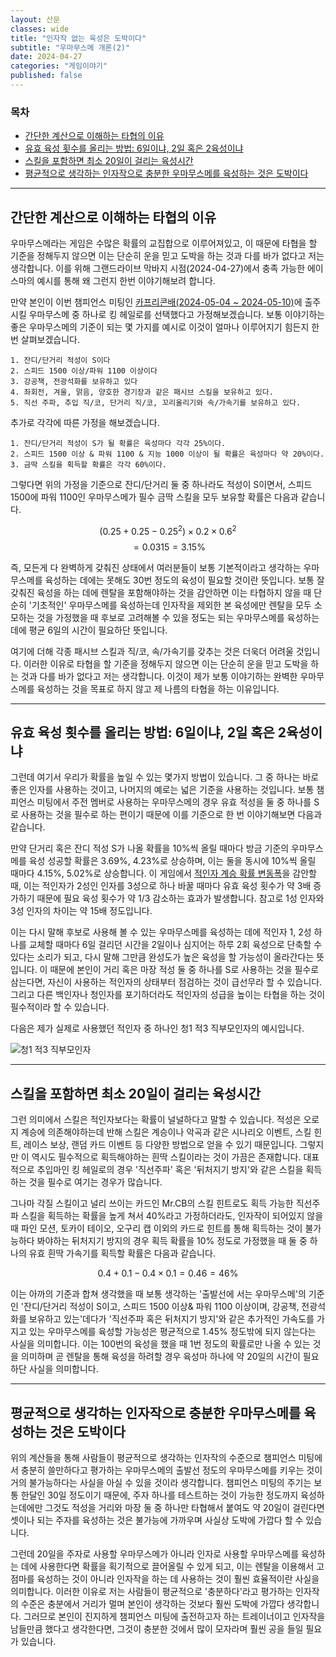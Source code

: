 ```yaml
---
layout: 산문
classes: wide
title: "인자작 없는 육성은 도박이다"
subtitle: "우마무스메 개론(2)"
date: 2024-04-27
categories: "게임이야기"
published: false
---
```


### 목차

- [간단한 계산으로 이해하는 타협의 이유](#간단한-계산으로-이해하는-타협의-이유)
- [유효 육성 횟수를 올리는 방법: 6일이냐, 2일 혹은 2육성이냐](#유효-육성-횟수를-올리는-방법-6일이냐-2일-혹은-2육성이냐)
- [스킬을 포함하면 최소 20일이 걸리는 육성시간](#스킬을-포함하면-최소-20일이-걸리는-육성시간)
- [평균적으로 생각하는 인자작으로 충분한 우마무스메를 육성하는 것은 도박이다](#평균적으로-생각하는-인자작으로-충분한-우마무스메를-육성하는-것은-도박이다)

---

## 간단한 계산으로 이해하는 타협의 이유

우마무스메라는 게임은 수많은 확률의 교집합으로 이루어져있고, 이 때문에 타협을 할 기준을 정해두지 않으면 이는 단순히 운을 믿고 도박을 하는 것과 다를 바가 없다고 저는 생각합니다. 이를 위해 그랜드라이브 막바지 시점(2024-04-27)에서 충족 가능한 에이스마의 예시를 통해 왜 그런지 한번 이야기해보려 합니다.

만약 본인이 이번 챔피언스 미팅인 [카프리콘배(2024-05-04 ~ 2024-05-10)](https://namu.wiki/w/%EC%9A%B0%EB%A7%88%EB%AC%B4%EC%8A%A4%EB%A9%94%20%ED%94%84%EB%A6%AC%ED%8B%B0%20%EB%8D%94%EB%B9%84/%EC%9D%B4%EB%B2%A4%ED%8A%B8/%EC%B1%94%ED%94%BC%EC%96%B8%EC%8A%A4%20%EB%AF%B8%ED%8C%85/2%ED%9A%8C%EC%B0%A8#s-2.9)에 출주시킬 우마무스메 중 하나로 킹 헤일로를 선택했다고 가정해보겠습니다. 보통 이야기하는 좋은 우마무스메의 기준이 되는 몇 가지를 예시로 이것이 얼마나 이루어지기 힘든지 한 번 살펴보겠습니다.

```markown
1. 잔디/단거리 적성이 S이다
2. 스피드 1500 이상/파워 1100 이상이다
3. 강공책, 전광석화를 보유하고 있다
4. 좌회전, 겨울, 맑음, 양호한 경기장과 같은 패시브 스킬을 보유하고 있다.
5. 직선 주파, 추입 직/코, 단거리 직/코, 꼬리올리기와 속/가속기를 보유하고 있다.
```

추가로 각각에 따른 가정을 해보겠습니다.

```markown
1. 잔디/단거리 적성이 S가 될 확률은 육성마다 각각 25%이다.
2. 스피드 1500 이상 & 파워 1100 & 지능 1000 이상이 될 확률은 육성마다 약 20%이다.
3. 금딱 스킬을 획득할 확률은 각각 60%이다.
```

그렇다면 위의 가정을 기준으로 잔디/단거리 둘 중 하나라도 적성이 S이면서, 스피드 1500에 파워 1100인 우마무스메가 필수 금딱 스킬을 모두 보유할 확률은 다음과 같습니다.

$$(0.25 + 0.25 - 0.25^2) \times 0.2 \times 0.6^2$$
$$=0.0315=3.15\%$$

즉, 모든게 다 완벽하게 갖춰진 상태에서 여러분들이 보통 기본적이라고 생각하는 우마무스메를 육성하는 데에는 못해도 30번 정도의 육성이 필요할 것이란 뜻입니다. 보통 잘 갖춰진 육성을 하는 데에 렌탈을 포함해야하는 것을 감안하면 이는 타협하지 않을 때 단순히 '기초적인' 우마무스메를 육성하는데 인자작을 제외한 본 육성에만 렌탈을 모두 소모하는 것을 가정했을 때 후보로 고려해볼 수 있을 정도는 되는 우마무스메를 육성하는데에 평균 6일의 시간이 필요하단 뜻입니다.

여기에 더해 각종 패시브 스킬과 직/코, 속/가속기를 갖추는 것은 더욱더 어려울 것입니다. 이러한 이유로 타협을 할 기준을 정해두지 않으면 이는 단순히 운을 믿고 도박을 하는 것과 다를 바가 없다고 저는 생각합니다. 이것이 제가 보통 이야기하는 완벽한 우마무스메를 육성하는 것을 목표로 하지 않고 제 나름의 타협을 하는 이유입니다.

---

## 유효 육성 횟수를 올리는 방법: 6일이냐, 2일 혹은 2육성이냐

그런데 여기서 우리가 확률을 높일 수 있는 몇가지 방법이 있습니다. 그 중 하나는 바로 좋은 인자를 사용하는 것이고, 나머지의 예로는 넓은 기준을 사용하는 것입니다. 보통 챔피언스 미팅에서 주전 멤버로 사용하는 우마무스메의 경우 유효 적성을 둘 중 하나를 S로 사용하는 것을 필수로 하는 편이기 때문에 이를 기준으로 한 번 이야기해보면 다음과 같습니다.

만약 단거리 혹은 잔디 적성 S가 나올 확률을 10%씩 올릴 때마다 방금 기준의 우마무스메를 육성 성공할 확률은 3.69%, 4.23%로 상승하며, 이는 둘을 동시에 10%씩 올릴 때마다 4.15%, 5.02%로 상승합니다. 이 게임에서 [적인자 계승 확률 변동폭](https://www.fmkorea.com/5022035640)을 감안할 때, 이는 적인자가 2성인 인자를 3성으로 하나 바꿀 때마다 유효 육성 횟수가 약 3배 증가하기 때문에 필요 육성 횟수가 약 1/3 감소하는 효과가 발생합니다. 참고로 1성 인자와 3성 인자의 차이는 약 15배 정도입니다.

이는 다시 말해 후보로 사용해 볼 수 있는 우마무스메를 육성하는 데에 적인자 1, 2성 하나를 교체할 때마다 6일 걸리던 시간을 2일이나 심지어는 하루 2회 육성으로 단축할 수 있다는 소리가 되고, 다시 말해 그만큼 완성도가 높은 육성을 할 가능성이 올라간다는 뜻입니다. 이 때문에 본인이 거리 혹은 마장 적성 둘 중 하나를 S로 사용하는 것을 필수로 삼는다면, 자신이 사용하는 적인자의 상태부터 점검하는 것이 급선무라 할 수 있습니다. 그리고 다른 백인자나 청인자를 포기하더라도 적인자의 성급을 높이는 타협을 하는 것이 필수적이라 할 수 있습니다.

다음은 제가 실제로 사용했던 적인자 중 하나인 청1 적3 직부모인자의 예시입니다.

![청1 적3 직부모인자](/images/우마무스메%20개론/예시%20청1%20적3%20인자.jpg)

---

## 스킬을 포함하면 최소 20일이 걸리는 육성시간

그런 의미에서 스킬은 적인자보다는 확률이 널널하다고 말할 수 있습니다. 적성은 오로지 계승에 의존해야하는데 반해 스킬은 계승이나 악곡과 같은 시나리오 이벤트, 스킬 힌트, 레이스 보상, 랜덤 카드 이벤트 등 다양한 방법으로 얻을 수 있기 때문입니다. 그렇지만 이 역시도 필수적으로 획득해야하는 흰딱 스킬이라는 것이 가끔은 존재합니다. 대표적으로 추입마인 킹 헤일로의 경우 '직선주파' 혹은 '뒤처지기 방지'와 같은 스킬을 획득하는 것을 필수로 여기는 경우가 많습니다.

그나마 각질 스킬이고 널리 쓰이는 카드인 Mr.CB의 스킬 힌트로도 획득 가능한 직선주파 스킬을 획득하는 확률을 높게 쳐서 40%라고 가정하더라도, 인자작이 되어있지 않을 때 파인 모션, 토카이 테이오, 오구리 캡 이외의 카드로 힌트를 통해 획득하는 것이 불가능하다 봐야하는 뒤처지기 방지의 경우 획득 확률을 10% 정도로 가정했을 때 둘 중 하나의 유효 흰딱 가속기를 획득할 확률은 다음과 같습니다.

$$0.4 + 0.1 - 0.4 \times 0.1 = 0.46 = 46\%$$

이는 아까의 기준과 합쳐 생각했을 때 보통 생각하는 '출발선에 서는 우마무스메'의 기준인 '잔디/단거리 적성이 S이고, 스피드 1500 이상& 파워 1100 이상이며,  강공책, 전광석화를 보유하고 있는'데다가 '직선주파 혹은 뒤처지기 방지'와 같은 추가적인 가속도를 가지고 있는 우마무스메를 육성할 가능성은 평균적으로 1.45% 정도밖에 되지 않는다는 사실을 의미합니다. 이는 100번의 육성을 했을 때 1번 정도의 확률로만 나올 수 있는 것을 의미하며 곧 렌탈을 통해 육성을 하려할 경우 육성마 하나에 약 20일의 시간이 필요하단 사실을 의미합니다.

---

## 평균적으로 생각하는 인자작으로 충분한 우마무스메를 육성하는 것은 도박이다

위의 계산들을 통해 사람들이 평균적으로 생각하는 인자작의 수준으로 챔피언스 미팅에서 충분히 쓸만하다고 평가하는 우마무스메의 출발선 정도의 우마무스메를 키우는 것이 거의 불가능하다는 사실을 아실 수 있을 것이라 생각합니다. 챔피언스 미팅의 주기는 보통 한달인 30일 정도이기 때문에, 주자 하나를 테스트하는 것이 가능한 정도까지 육성하는데에만 그것도 적성을 거리와 마장 둘 중 하나만 타협해서 붙여도 약 20일이 걸린다면 셋이나 되는 주자를 육성하는 것은 불가능에 가까우며 사실상 도박에 가깝다 할 수 있습니다.

그런데 20일을 주자로 사용할 우마무스메가 아니라 인자로 사용할 우마무스메를 육성하는 데에 사용한다면 확률을 획기적으로 끌어올릴 수 있게 되고, 이는 렌탈을 이용해서 고점마를 육성하는 것이 아니라 인자작을 하는 데 사용하는 것이 훨씬 효율적이란 사실을 의미합니다. 이러한 이유로 저는 사람들이 평균적으로 '충분하다'라고 평가하는 인자작의 수준은 충분에서 거리가 멀며 본인이 생각하는 것보다 훨씬 도박에 가깝다 생각합니다. 그러므로 본인이 진지하게 챔피언스 미팅에 출전하고자 하는 트레이너이고 인자작을 남들만큼 했다고 생각한다면, 그것이 충분한 것에서 많이 모자라며 훨씬 공을 들일 필요가 있습니다.
